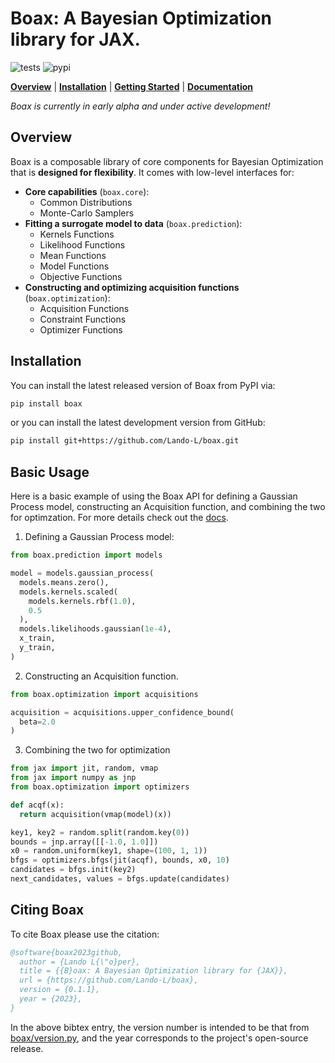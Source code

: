 # Boax: A Bayesian Optimization library for JAX.

![tests](https://github.com/Lando-L/boax/actions/workflows/tests.yml/badge.svg?branch=main)
![pypi](https://img.shields.io/pypi/v/boax)

[**Overview**](#overview)
| [**Installation**](#installation)
| [**Getting Started**](#getting-started)
| [**Documentation**](https://boax.readthedocs.io/en/latest/)

*Boax is currently in early alpha and under active development!*

## Overview

Boax is a composable library of core components for Bayesian Optimization that is **designed for flexibility**. It comes with low-level interfaces for:

* **Core capabilities** (`boax.core`):
  * Common Distributions
  * Monte-Carlo Samplers
* **Fitting a surrogate model to data** (`boax.prediction`):
  * Kernels Functions
  * Likelihood Functions
  * Mean Functions
  * Model Functions
  * Objective Functions
* **Constructing and optimizing acquisition functions** (`boax.optimization`):
  * Acquisition Functions
  * Constraint Functions
  * Optimizer Functions

## Installation

You can install the latest released version of Boax from PyPI via:

```sh
pip install boax
```

or you can install the latest development version from GitHub:

```sh
pip install git+https://github.com/Lando-L/boax.git
```

## Basic Usage

Here is a basic example of using the Boax API for defining a Gaussian Process model, constructing an Acquisition function, and combining the two for optimzation. For more details check out the [docs](https://boax.readthedocs.io/en/latest/).

1. Defining a Gaussian Process model:

```python
from boax.prediction import models

model = models.gaussian_process(
  models.means.zero(),
  models.kernels.scaled(
    models.kernels.rbf(1.0),
    0.5
  ),
  models.likelihoods.gaussian(1e-4),
  x_train,
  y_train,
)
```

2. Constructing an Acquisition function.

```python
from boax.optimization import acquisitions

acquisition = acquisitions.upper_confidence_bound(
  beta=2.0
)
```

3. Combining the two for optimization

```python
from jax import jit, random, vmap
from jax import numpy as jnp
from boax.optimization import optimizers

def acqf(x):
  return acquisition(vmap(model)(x))

key1, key2 = random.split(random.key(0))
bounds = jnp.array([[-1.0, 1.0]])
x0 = random.uniform(key1, shape=(100, 1, 1))
bfgs = optimizers.bfgs(jit(acqf), bounds, x0, 10)
candidates = bfgs.init(key2)
next_candidates, values = bfgs.update(candidates)
```

## Citing Boax

To cite Boax please use the citation:

```bibtex
@software{boax2023github,
  author = {Lando L{\"o}per},
  title = {{B}oax: A Bayesian Optimization library for {JAX}},
  url = {https://github.com/Lando-L/boax},
  version = {0.1.1},
  year = {2023},
}
```

In the above bibtex entry, the version number
is intended to be that from [boax/version.py](https://github.com/Lando-L/boax/blob/main/boax/version.py), and the year corresponds to the project's open-source release.
